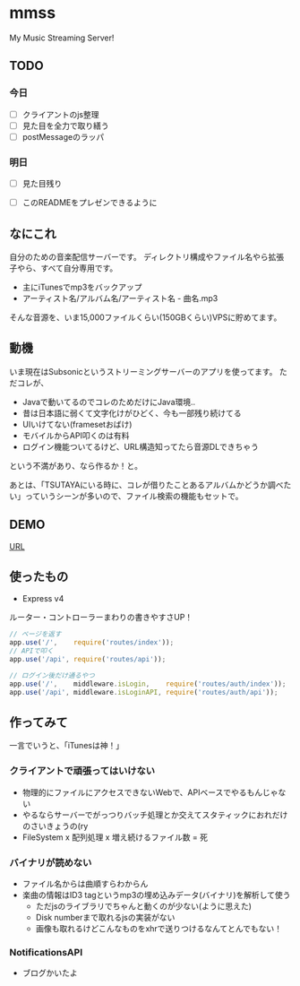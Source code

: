 # mmss
My Music Streaming Server!

## TODO
### 今日
- [ ] クライアントのjs整理
- [ ] 見た目を全力で取り繕う
- [ ] postMessageのラッパ

### 明日
- [ ] 見た目残り
- [ ] このREADMEをプレゼンできるように


## なにこれ
自分のための音楽配信サーバーです。
ディレクトリ構成やファイル名やら拡張子やら、すべて自分専用です。

- 主にiTunesでmp3をバックアップ
- アーティスト名/アルバム名/アーティスト名 - 曲名.mp3

そんな音源を、いま15,000ファイルくらい(150GBくらい)VPSに貯めてます。

## 動機
いま現在はSubsonicというストリーミングサーバーのアプリを使ってます。
ただコレが、

- Javaで動いてるのでコレのためだけにJava環境..
- 昔は日本語に弱くて文字化けがひどく、今も一部残り続けてる
- UIいけてない(framesetおばけ)
- モバイルからAPI叩くのは有料
- ログイン機能ついてるけど、URL構造知ってたら音源DLできちゃう

という不満があり、なら作るか！と。

あとは、「TSUTAYAにいる時に、コレが借りたことあるアルバムかどうか調べたい」っていうシーンが多いので、ファイル検索の機能もセットで。

## DEMO
[URL](#)

## 使ったもの
- Express v4

ルーター・コントローラーまわりの書きやすさUP！
```javascript
// ページを返す
app.use('/',    require('routes/index'));
// APIで叩く
app.use('/api', require('routes/api'));

// ログイン後だけ通るやつ
app.use('/',    middleware.isLogin,    require('routes/auth/index'));
app.use('/api', middleware.isLoginAPI, require('routes/auth/api'));
```

## 作ってみて
一言でいうと、「iTunesは神！」

### クライアントで頑張ってはいけない
- 物理的にファイルにアクセスできないWebで、APIベースでやるもんじゃない
- やるならサーバーでがっつりバッチ処理とか交えてスタティックにおれだけのさいきょうの(ry
- FileSystem x 配列処理 x 増え続けるファイル数 = 死

### バイナリが読めない
- ファイル名からは曲順すらわからん
- 楽曲の情報はID3 tagというmp3の埋め込みデータ(バイナリ)を解析して使う
  - ただjsのライブラリでちゃんと動くのが少ない(ように思えた)
  - Disk numberまで取れるjsの実装がない
  - 画像も取れるけどこんなものをxhrで送りつけるなんてとんでもない！

### NotificationsAPI
- ブログかいたよ

